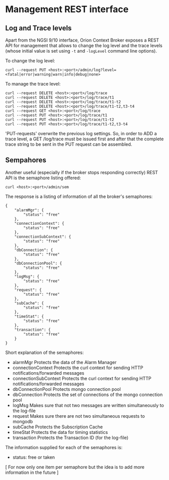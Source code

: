 # Management REST interface

## Log and Trace levels
Apart from the NGSI 9/10 interface, Orion Context Broker exposes a REST
API for management that allows to change the log level and the trace levels
(whose initial value is set using `-t` and `-logLevel` command line options).

To change the log level:

```
curl --request PUT <host>:<port>/admin/log?level=<fatal|error|warning|warn|info|debug|none>
```



To manage the trace level:

```
curl --request DELETE <host>:<port>/log/trace
curl --request DELETE <host>:<port>/log/trace/t1
curl --request DELETE <host>:<port>/log/trace/t1-t2
curl --request DELETE <host>:<port>/log/trace/t1-t2,t3-t4
curl --request GET <host>:<port>/log/trace
curl --request PUT <host>:<port>/log/trace/t1
curl --request PUT <host>:<port>/log/trace/t1-t2
curl --request PUT <host>:<port>/log/trace/t1-t2,t3-t4
```

'PUT-requests' overwrite the previous log settings. So, in order to ADD
a trace level, a GET /log/trace must be issued first and after that the
complete trace string to be sent in the PUT request can be assembled.


## Sempahores
Another useful (especially if the broker stops responding correctly) REST API is
the semaphore listing offered:


```
curl <host>:<port>/admin/sem
```

The response is a listing of information of all the broker's semaphores:

```
{
    "alarmMgr": {
        "status": "free"
    },
    "connectionContext": {
        "status": "free"
    },
    "connectionSubContext": {
        "status": "free"
    },
    "dbConnection": {
        "status": "free"
    },
    "dbConnectionPool": {
        "status": "free"
    },
    "logMsg": {
        "status": "free"
    },
    "request": {
        "status": "free"
    },
    "subCache": {
        "status": "free"
    },
    "timeStat": {
        "status": "free"
    },
    "transaction": {
        "status": "free"
    }
}
```

Short explanation of the semaphores:
* alarmMgr               Protects the data of the Alarm Manager 
* connectionContext      Protects the curl context for sending HTTP notifications/forwarded messages
* connectionSubContext   Protects the curl context for sending HTTP notifications/forwarded messages
* dbConnectionPool       Protects mongo connection pool
* dbConnection           Protects the set of connections of the mongo connection pool
* logMsg                 Makes sure that not two messages are written simultaneously to the log-file
* request                Makes sure there are not two simultaneous requests to mongodb 
* subCache               Protects the Subscription Cache
* timeStat               Protects the data for timing statistics
* transaction            Protects the Transaction ID (for the log-file)

The information supplied for each of the semaphores is:
* status:  free or taken

[ For now only one item per semaphore but the idea is to add more information in the future ]
